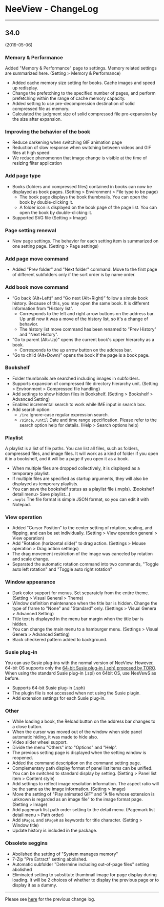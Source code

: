 # NeeView <VERSION/> - ChangeLog

----

## 34.0
(2019-05-06)


### Memory & Performance 

Added "Memory & Performance" page to settings. Memory related settings are summarized here. (Setting > Memory & Performance)

- Added cache memory size setting for books. Cache images and speed up redisplay. 
- Change the prefetching to the specified number of pages, and perform prefetching within the range of cache memory capacity. 
- Added setting to use pre-decompression destination of solid compressed file as memory. 
- Calculated the judgment size of solid compressed file pre-expansion by the size after expansion. 

### Improving the behavior of the book

- Reduce darkening when switching GIF animation page
- Reduction of slow response when switching between videos and GIF files at high speed
- We reduce phenomenon that image change is visible at the time of resizing filter application

### Add page type

- Books (folders and compressed files) contained in books can now be displayed as book pages. (Setting > Environment > File type to be page)
    - The book page displays the book thumbnails. You can open the book by double-clicking it.
    - A folder icon is displayed on the book page of the page list. You can open the book by double-clicking it.
- Supported SVG file (Setting > Image)

### Page setting renewal

- New page settings. The behavior for each setting item is summarized on one setting page. (Setting > Page settings)

### Add page move command

- Added "Prev folder" and "Next folder" command. Move to the first page of different subfolders only if the sort order is by name order.

### Add book move command

- “Go back (Alt+Left)” and “Go next (Alt+Right)” follow a simple book history. Because of this, you may open the same book. It is different information from "History list".
    - Corresponds to the left and right arrow buttons on the address bar. Up until now it was a move of the history list, so it's a change of behavior.
    - The history list move command has been renamed to "Prev History" and "Next History".
- "Go to parent (Alt+Up)" opens the current book's upper hierarchy as a book.
    - Corresponds to the up arrow button on the address bar.
- "Go to child (Alt+Down)" opens the book if the page is a book page.

### Bookshelf

- Folder thumbnails are searched including images in subfolders.
- Supports expansion of compressed file directory hierarchy unit. (Setting > Environment > Compressed file handling)
- Add settings to show hidden files in Bookshelf. (Setting > Bookshelf > Advanced Setting)
- Enabled incremental search to work while IME input in search box.
- Add search option:
    - `/ire` Ignore-case regular expression search.
    - `/since`, `/until` Date and time range specification. Please refer to the search option help for details. (Help > Search options help)

### Playlist

A playlist is a list of file paths. You can list all files, such as folders, compressed files, and image files. 
It will work as a kind of folder if you open it in a bookshelf, and it will be a page if you open it as a book.

- When multiple files are dropped collectively, it is displayed as a temporary playlist.
- If multiple files are specified as startup arguments, they will also be displayed as temporary playlists.
- You can save the bookshelf status as a playlist file (.nvpls). (Bookshelf detail menu> Save playlist...)
- `.nvpls` The file format is simple JSON format, so you can edit it with Notepad.

### View operation

- Added "Cursor Position" to the center setting of rotation, scaling, and flipping, and can be set individually. (Setting > View operation general > View operation)
- Add "Rotation (horizontal slide)" to drag action. (Settings > Mouse operation > Drag action settings)
- The drag movement restriction of the image was canceled by rotation and scale change.
- Separated the automatic rotation command into two commands, "Toggle auto left rotation" and "Toggle auto right rotation"

### Window appearance

- Dark color support for menus. Set separately from the entire theme. (Setting > Visual General > Theme)
- Window definition maintenance when the title bar is hidden. Change the type of frame to "None" and "Standard" only. (Settings > Visual Genera > Advanced Setting)
- Title text is displayed in the menu bar margin when the title bar is hidden.
- You can change the main menu to a hamburger menu. (Settings > Visual Genera > Advanced Setting)
- Black checkered pattern added to background.

### Susie plug-in

You can use Susie plug-ins with the normal version of NeeView. However, 64-bit OS supports only the [64-bit Susie plug-in (.sph) proposed by TORO](http://toro.d.dooo.jp/slplugin.html). When using the standard Susie plug-in (.spi) on 64bit OS, use NeeVewS as before.

- Supports 64-bit Susie plug-in (.sph)
- The plugin file is not accessed when not using the Susie plugin.
- Add extension settings for each Susie plug-in.

### Other

- While loading a book, the Reload button on the address bar changes to a close button.
- When the cursor was moved out of the window when side panel automatic hiding, it was made to hide also.
- Video slider wheel support.
- Divide the menu "Others" into "Options" and "Help".
- The previous setting page is displayed when the setting window is reopened.
- Added the command description on the command setting page.
- Complementary path display format of panel list items can be unified. You can be switched to standard display by setting. (Setting > Panel list item > Content style)
- Add settings to reflect image resolution information. The aspect ratio will be the same as the image information. (Setting > Image)
- Move the setting of "Play animated GIF" and "A file whose extension is unknown is regarded as an image file" to the image format page. (Setting > Image)
- Add pagemark list path order setting to the detail menu. (Pagemark list detail menu > Path order)
- Add `$PageL` and `$PageR` as keywords for title character. (Setting > Window title)
- Update history is included in the package.

### Obsolete seggins

- Abolished the setting of "System manages memory"
- 7-Zip "Pre Extract" setting abolished.
- Automatic subfolder "Determine including out-of-page files" setting abolished
- Eliminated setting to substitute thumbnail image for page display during loading. It will be 2 choices of whether to display the previous page or to display it as a dummy.

----

Please see [here](https://bitbucket.org/neelabo/neeview/wiki/ChangeLog) for the previous change log.
